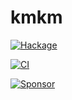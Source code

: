 # kmkm

[![Hackage](https://matrix.hackage.haskell.org/api/v2/packages/kmkm/badge)](http://hackage.haskell.org/package/kmkm)

[![CI](https://github.com/kakkun61/kmkm/workflows/main/badge.svg)](https://github.com/kakkun61/kmkm/actions/workflows/main.yaml)

[![Sponsor](https://img.shields.io/badge/Sponsor-%E2%9D%A4-red?logo=GitHub)](https://github.com/sponsors/kakkun61)
